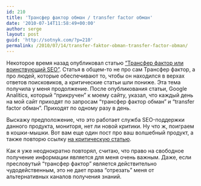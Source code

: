 ```yaml
---
id: 210
title: 'Трансфер фактор обман / transfer factor обман'
date: '2010-07-14T11:58:49+00:00'
author: serge
layout: post
guid: 'http://sotnyk.com/?p=210'
permalink: /2010/07/14/transfer-faktor-obman-transfer-factor-obman/
---
```


Некоторое время назад опубликовал статью [“Трансфер фактор или воинствующий SEO”](http://localhost/?p=183). Статья в общем-то не про сам Трансфер фактор, а про людей, которые обеспечивают то, чтобы он находился в верхах ответов поисковиков, а критические статьи шли пониже. Эта тема получила у меня продолжение. После опубликования статьи, Google Analitics, который “прикручен” к моему сайту, указал, что каждый день на мой сайт приходят по запросам “трансфер фактор обман” и “transfer factor обман”. Приходят по одному разу в день.

Выскажу предположение, что это работает служба SEO-поддержки данного продукта, мониторя, нет ли новой критики. Ну что ж, поиграем в кошки-мышки. Вот вам еще один пост про ваш волшебный продукт, а также повторю ссылку [на критическую статью](http://hepolife.ru/transfer-faktor-ocherednoj-chudo-bad/).

Как я уже неоднократно повторял, считаю, что право на свободное получение информации является для меня очень важным. Даже, если пресловутый “трансфер фактор” является действительно чудодейственным, это не дает права “отрезать” меня от альтернативных каналов получения знаний.